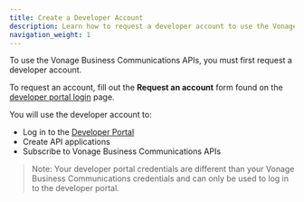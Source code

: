 ```yaml
---
title: Create a Developer Account
description: Learn how to request a developer account to use the Vonage Business Communications APIs
navigation_weight: 1
---
```


To use the Vonage Business Communications APIs, you must first request a developer account. 

To request an account, fill out the **Request an account** form found on the [developer portal login](https://developer.vonage.com) page.

You will use the developer account to:

* Log in to the [Developer Portal](https://developer.vonage.com)
* Create API applications
* Subscribe to Vonage Business Communications APIs

> Note: Your developer portal credentials are different than your Vonage Business Communications credentials and can only be used to log in to the developer portal.
